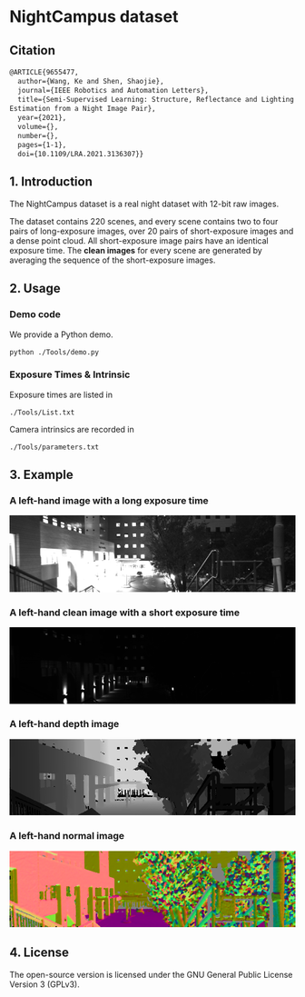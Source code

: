 # NightCampus dataset

## Citation

```
@ARTICLE{9655477,
  author={Wang, Ke and Shen, Shaojie},
  journal={IEEE Robotics and Automation Letters}, 
  title={Semi-Supervised Learning: Structure, Reflectance and Lighting Estimation from a Night Image Pair}, 
  year={2021},
  volume={},
  number={},
  pages={1-1},
  doi={10.1109/LRA.2021.3136307}}
```

## 1. Introduction

The NightCampus dataset is a real night dataset with 12-bit raw images.

The dataset contains 220 scenes, and every scene contains two to four pairs of long-exposure images, over 20 pairs of short-exposure images and a dense point cloud. All short-exposure image pairs have an identical exposure time. The **clean images** for every scene are generated by averaging the sequence of the short-exposure images.
 

## 2. Usage

### Demo code

We provide a Python demo.
```
python ./Tools/demo.py
```

### Exposure Times & Intrinsic

Exposure times are listed in 
```
./Tools/List.txt
```
Camera intrinsics are recorded in
```
./Tools/parameters.txt
```

## 3. Example

### A left-hand image with a long exposure time

![png](https://github.com/kewangtt/srlefnip/blob/main/Tools/img/leftLongImage.png)

### A left-hand clean image with a short exposure time

![png](https://github.com/kewangtt/srlefnip/blob/main/Tools/img/leftShortImageGt.png)

### A left-hand depth image

![png](https://github.com/kewangtt/srlefnip/blob/main/Tools/img/depth.png)

### A left-hand normal image

![png](https://github.com/kewangtt/srlefnip/blob/main/Tools/img/normal.png)



## 4. License

The open-source version is licensed under the GNU General Public License Version 3 (GPLv3). 
